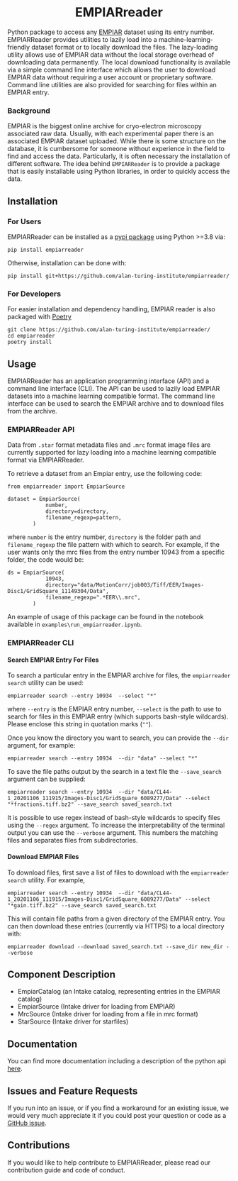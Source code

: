 <div align="center">
    <h1>EMPIARreader</h1>
</div>

Python package to access any [EMPIAR](https://www.ebi.ac.uk/empiar/) dataset using its entry number. EMPIARReader provides utilities to lazily load into a machine-learning-friendly dataset format or to locally download the files. The lazy-loading utility allows use of EMPIAR data without the local storage overhead of downloading data permanently. The local download functionality is available via a simple command line interface which allows the user to download EMPIAR data without requiring a user account or proprietary software. Command line utilities are also provided for searching for files within an EMPIAR entry.



### Background

EMPIAR is the biggest online archive for cryo-electron microscopy associated raw data. Usually, with each experimental paper there is an associated EMPIAR dataset uploaded. While there is some structure on the database, it is cumbersome for someone without experience in the field to find and access the data. Particularly, it is often necessary the installation of different software. The idea behind `EMPIARReader` is to provide a package that is easily installable using Python libraries, in order to quickly access the data.

## Installation

### For Users
EMPIARReader can be installed as a [pypi package](https://pypi.org/project/empiarreader/) using Python >=3.8 via:
```
pip install empiarreader
```

Otherwise, installation can be done with:

```
pip install git+https://github.com/alan-turing-institute/empiarreader/
```

### For Developers

For easier installation and dependency handling, EMPIAR reader is also packaged with [Poetry](https://python-poetry.org)

```
git clone https://github.com/alan-turing-institute/empiarreader/
cd empiarreader
poetry install
```

## Usage
EMPIARReader has an application programming interface (API) and a command line interface (CLI). The API can be used to lazily load EMPIAR datasets into a machine learning compatible format. The command line interface can be used to search the EMPIAR archive and to download files from the archive.

### EMPIARReader API

Data from `.star` format metadata files and `.mrc` format image files are currently supported for lazy loading into a machine learning compatible format via EMPIARReader.

To retrieve a dataset from an Empiar entry, use the following code:

```
from empiarreader import EmpiarSource

dataset = EmpiarSource(
            number,
            directory=directory,
            filename_regexp=pattern,
        )
```

where `number` is the entry number, `directory` is the folder path and `filename_regexp` the file pattern with which to search. For example, if the user wants only the mrc files from the entry number 10943 from a specific folder, the code would be:

```
ds = EmpiarSource(
            10943,
            directory="data/MotionCorr/job003/Tiff/EER/Images-Disc1/GridSquare_11149304/Data",
            filename_regexp=".*EER\\.mrc",
        )
```

An example of usage of this package can be found in the notebook available in `examples\run_empiarreader.ipynb`.

### EMPIARReader CLI

#### Search EMPIAR Entry For Files
To search a particular entry in the EMPIAR archive for files, the `empiarreader search` utility can be used:
```
empiarreader search --entry 10934  --select "*"
```
where `--entry` is the EMPIAR entry number, `--select` is the path to use to search for files in this EMPIAR entry (which supports bash-style wildcards). Please enclose this string in quotation marks (`""`).

Once you know the directory you want to search, you can provide the `--dir` argument, for example:
```
empiarreader search --entry 10934  --dir "data" --select "*"
```
To save the file paths output by the search in a text file the `--save_search` argument can be supplied:
```
empiarreader search --entry 10934  --dir "data/CL44-1_20201106_111915/Images-Disc1/GridSquare_6089277/Data" --select "*fractions.tiff.bz2" --save_search saved_search.txt
```
It is possible to use regex instead of bash-style wildcards to specify files using the `--regex` argument. To increase the interpretability of the terminal output you can use the `--verbose` argument. This numbers the matching files and separates files from subdirectories.

#### Download EMPIAR Files
To download files, first save a list of files to download with the `empiarreader search` utility. For example,
```
empiarreader search --entry 10934  --dir "data/CL44-1_20201106_111915/Images-Disc1/GridSquare_6089277/Data" --select "*gain.tiff.bz2" --save_search saved_search.txt
```
This will contain file paths from a given directory of the EMPIAR entry. You can then download these entries (currently via HTTPS) to a local directory with:
```
empiarreader download --download saved_search.txt --save_dir new_dir --verbose
```

## Component Description

- EmpiarCatalog (an Intake catalog, representing entries in the EMPIAR catalog)
- EmpiarSource (Intake driver for loading from EMPIAR)
- MrcSource (Intake driver for loading from a file in mrc format)
- StarSource (Intake driver for starfiles)


## Documentation

You can find more documentation including a description of the python api [here](https://empiarreader.readthedocs.io/en/latest/).

## Issues and Feature Requests

If you run into an issue, or if you find a workaround for an existing issue, we would very much appreciate it if you could post your question or code as a [GitHub issue](https://github.com/alan-turing-institute/empiarreader/issues).

## Contributions

If you would like to help contribute to EMPIARReader, please read our contribution guide and code of conduct.
